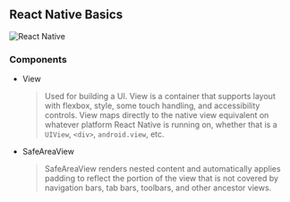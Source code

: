 ## React Native Basics

![React Native](https://img.shields.io/badge/React_Native-20232A?style=for-the-badge&logo=react&logoColor=61DAFB)

### Components

- View

  > Used for building a UI. View is a container that supports layout with flexbox, style, some touch handling, and accessibility controls. View maps directly to the native view equivalent on whatever platform React Native is running on, whether that is a `UIView`, `<div>`, `android.view`, etc.

- SafeAreaView
  > SafeAreaView renders nested content and automatically applies padding to reflect the portion of the view that is not covered by navigation bars, tab bars, toolbars, and other ancestor views.
